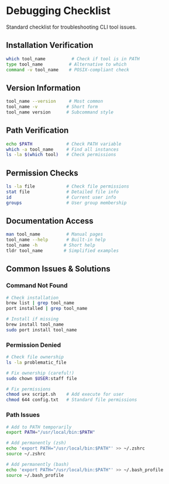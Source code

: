 # Debugging Checklist

Standard checklist for troubleshooting CLI tool issues.

## Installation Verification
```bash
which tool_name          # Check if tool is in PATH
type tool_name          # Alternative to which
command -v tool_name    # POSIX-compliant check
```

## Version Information
```bash
tool_name --version     # Most common
tool_name -v           # Short form
tool_name version      # Subcommand style
```

## Path Verification
```bash
echo $PATH             # Check PATH variable
which -a tool_name     # Find all instances
ls -la $(which tool)   # Check permissions
```

## Permission Checks
```bash
ls -la file            # Check file permissions
stat file              # Detailed file info
id                     # Current user info
groups                 # User group membership
```

## Documentation Access
```bash
man tool_name          # Manual pages
tool_name --help       # Built-in help
tool_name -h          # Short help
tldr tool_name        # Simplified examples
```

## Common Issues & Solutions

### Command Not Found
```bash
# Check installation
brew list | grep tool_name
port installed | grep tool_name

# Install if missing
brew install tool_name
sudo port install tool_name
```

### Permission Denied
```bash
# Check file ownership
ls -la problematic_file

# Fix ownership (careful!)
sudo chown $USER:staff file

# Fix permissions
chmod u+x script.sh    # Add execute for user
chmod 644 config.txt   # Standard file permissions
```

### Path Issues
```bash
# Add to PATH temporarily
export PATH="/usr/local/bin:$PATH"

# Add permanently (zsh)
echo 'export PATH="/usr/local/bin:$PATH"' >> ~/.zshrc
source ~/.zshrc

# Add permanently (bash)
echo 'export PATH="/usr/local/bin:$PATH"' >> ~/.bash_profile
source ~/.bash_profile
```